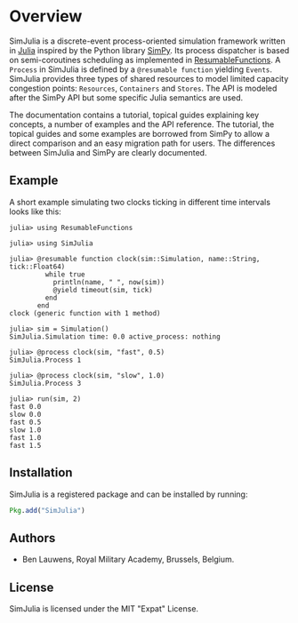 # Overview

SimJulia is a discrete-event process-oriented simulation framework written in [Julia](http://julialang.org/) inspired by the Python library [SimPy](https://simpy.readthedocs.io/). Its process dispatcher is based on semi-coroutines scheduling as implemented in [ResumableFunctions](https://github.com/BenLauwens/ResumableFunctions.jl.git). A `Process` in SimJulia is defined by a `@resumable function` yielding `Events`. SimJulia provides three types of shared resources to model limited capacity congestion points: `Resources`, `Containers` and `Stores`. The API is modeled after the SimPy API but some specific Julia semantics are used.

The documentation contains a tutorial, topical guides explaining key concepts, a number of examples and the API reference. The tutorial, the topical guides and some examples are borrowed from SimPy to allow a direct comparison and an easy migration path for users. The differences between SimJulia and SimPy are clearly documented.

## Example

A short example simulating two clocks ticking in different time intervals looks like this:

```jldoctest
julia> using ResumableFunctions

julia> using SimJulia

julia> @resumable function clock(sim::Simulation, name::String, tick::Float64)
         while true
           println(name, " ", now(sim))
           @yield timeout(sim, tick)
         end
       end
clock (generic function with 1 method)

julia> sim = Simulation()
SimJulia.Simulation time: 0.0 active_process: nothing

julia> @process clock(sim, "fast", 0.5)
SimJulia.Process 1

julia> @process clock(sim, "slow", 1.0)
SimJulia.Process 3

julia> run(sim, 2)
fast 0.0
slow 0.0
fast 0.5
slow 1.0
fast 1.0
fast 1.5
```

## Installation

SimJulia is a registered package and can be installed by running:
```julia
Pkg.add("SimJulia")
```

## Authors

* Ben Lauwens, Royal Military Academy, Brussels, Belgium.

## License

SimJulia is licensed under the MIT "Expat" License.